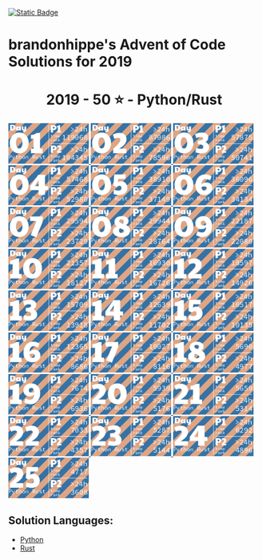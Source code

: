 <p><a href = "https://adventofcode.com/2019"> <img alt="Static Badge" src="https://img.shields.io/badge/2019-50*-118a03?style=flat-square&logo=data%3Aimage%2Fjpg%3Bbase64%2C%2F9j%2F4AAQSkZJRgABAQAAAQABAAD%2F%2FgAfQ29tcHJlc3NlZCBieSBqcGVnLXJlY29tcHJlc3P%2F2wCEAAQEBAQEBAQEBAQGBgUGBggHBwcHCAwJCQkJCQwTDA4MDA4MExEUEA8QFBEeFxUVFx4iHRsdIiolJSo0MjRERFwBBAQEBAQEBAQEBAYGBQYGCAcHBwcIDAkJCQkJDBMMDgwMDgwTERQQDxAUER4XFRUXHiIdGx0iKiUlKjQyNEREXP%2FCABEIAEAAQAMBIgACEQEDEQH%2FxAAcAAEAAgIDAQAAAAAAAAAAAAAABggFBwMECQH%2F2gAIAQEAAAAAo%2BZXkwwNz5LQwnkD3pk68TyBrFb2kfbiejq3H30t5vM%2FjFs4d0tlVAMhcWlS5tScQAf%2FxAAYAQADAQEAAAAAAAAAAAAAAAABBQYCBP%2FaAAgBAhAAAABtxDuVyOa9rAi%2FysLH%2F8QAGAEAAwEBAAAAAAAAAAAAAAAAAQIEAAP%2F2gAIAQMQAAAAnbL0oM3Osxl8n%2F%2FEADYQAAEEAQEEBwYEBwAAAAAAAAIBAwQFBgcACBEhEBITIDEyQRQVIlNhchYXMFJic4KRkqPB%2F9oACAEBAAE%2FAOmkpLTI7SJS0sQpM%2BUSgyyKoimqJx9dsgx%2B4xa2k0d9CKJYx0BXWTVFUe0BDHmPFOaL393xvtNXcR%2Bjr5f4sntvLN9TWDIS%2FfGgH%2FoEe7K0xz6JQV2UHi85ynmxhlNSWG%2B2RGj5oTiBxIEVPUujduDr6wYx9AnF%2FaKe29E31NWZxfMrIRdFdpjntpSzsji4xNSpiRjkuSng7ECaBOKq31%2BCuf09OCbyuc4gzDrbEGLqqjgDQMv8GXgaDkgtuhtHyXd11l5XdfHqbt7z%2B0okKQp%2FR9v4HNsH3d4GB59VZjQ5G5JrWWpKLElNorqdu0oIoOhyLbUTd%2Fhaj51%2BKrjIHYlcMCPGWNGaTtjJpSVVVw%2BQptIud3LRnlXQo9tdM%2BVGESfJQ%2F5pr1G9s63m82ypmZXU7DFJWPgbRA3wffNs%2BSobh9wRIiEQFVJVREROaqq7acwPyR0kfu81sZSvK37Y7EeeJRYI%2BTcVkC5Ca%2Bu2ZsNa8aRpZ4XayWJRAr7cUHyBDeb88OSI7OtOsOuMvtk262SgYGnAhIV4Kiovqnd3ZdLEvLNdQb6OiVNW6qQEd8r8oPFz7GdtftWS1CyH3VUSVXGqpwhjdXyyXvApH%2FA20J1Yd03yT2axdIscsyBuaHyD8BkD9vgW281pczBkhqXjjYlW2Kh7yBrmAPn5JA%2FwO9yqZgSbSuj2sxYkByS0EmQIK4rTKkiGaCPMlFPTbWzVXHKHDKjTPTOcycN%2BA2MmRFPiLcMk5Ndb5jvifToRqtSWONWemOpEuP7rCE6kR%2BYfAFionxxzJfUPFva%2Fj1MS7tY1DPObVNyXBiSTBQJxlF%2BFVRfX9L%2F%2FxAAlEQACAwABAwMFAQAAAAAAAAABAgMEBQARQVEGEDESFDI0YpH%2F2gAIAQIBAT8A5o2Wp0LlpAC0MLuAfjqo68y7T3s6lccAPNCjkD4BI9tSTVhijky68MzBuskcjFSy%2FwAnzzV9V13zNGjoU7FG29eRVSVeqsxHZhzH9VVosrNoUali7bSBFZIkIVWHljzLl1Zo5JNSvDAWYGOONixC%2FwBHz7bfX1JqR4Fb9WuwkuzAf4gPnmMD6Y1nw7H6VpjJTlPnuhPs6l0dQxUkEdR8jmRk18isYISzu7l5JX%2FJ2Pc81sqvr1ft5yVKsHjkX8kYdxyNTHGiFyxVQPqPyenc8%2F%2FEACIRAAICAAUFAQAAAAAAAAAAAAECAAMEEBIhURETIzJBgf%2FaAAgBAwEBPwCIup1Xkx10O68HplWKySLCRwRK8O3cR0cMoYbiWYdjY7uyqpb7LBWCBWxPJOVXgrNzex2QS3z1i0ey7MMhLLDY3U7fAJXYam1D9EO5Jn%2F%2F2Q%3D%3D&labelColor=black" target="_blank"></a></p>

# brandonhippe's Advent of Code Solutions for 2019
<!-- #{(year_tiles)} -->
<h1 align="center">
  2019 - 50 ⭐ - Python/Rust
</h1>
<a href="python/1.py">
  <img src=".tiles/images/2019/01.png" width="161px">
</a>
<a href="python/2.py">
  <img src=".tiles/images/2019/02.png" width="161px">
</a>
<a href="python/3.py">
  <img src=".tiles/images/2019/03.png" width="161px">
</a>
<a href="python/4.py">
  <img src=".tiles/images/2019/04.png" width="161px">
</a>
<a href="python/5.py">
  <img src=".tiles/images/2019/05.png" width="161px">
</a>
<a href="python/6.py">
  <img src=".tiles/images/2019/06.png" width="161px">
</a>
<a href="python/7.py">
  <img src=".tiles/images/2019/07.png" width="161px">
</a>
<a href="python/8.py">
  <img src=".tiles/images/2019/08.png" width="161px">
</a>
<a href="python/9.py">
  <img src=".tiles/images/2019/09.png" width="161px">
</a>
<a href="python/10.py">
  <img src=".tiles/images/2019/10.png" width="161px">
</a>
<a href="python/11.py">
  <img src=".tiles/images/2019/11.png" width="161px">
</a>
<a href="python/12.py">
  <img src=".tiles/images/2019/12.png" width="161px">
</a>
<a href="python/13.py">
  <img src=".tiles/images/2019/13.png" width="161px">
</a>
<a href="python/14.py">
  <img src=".tiles/images/2019/14.png" width="161px">
</a>
<a href="python/15.py">
  <img src=".tiles/images/2019/15.png" width="161px">
</a>
<a href="python/16.py">
  <img src=".tiles/images/2019/16.png" width="161px">
</a>
<a href="python/17.py">
  <img src=".tiles/images/2019/17.png" width="161px">
</a>
<a href="python/18.py">
  <img src=".tiles/images/2019/18.png" width="161px">
</a>
<a href="python/19.py">
  <img src=".tiles/images/2019/19.png" width="161px">
</a>
<a href="python/20.py">
  <img src=".tiles/images/2019/20.png" width="161px">
</a>
<a href="python/21.py">
  <img src=".tiles/images/2019/21.png" width="161px">
</a>
<a href="python/22.py">
  <img src=".tiles/images/2019/22.png" width="161px">
</a>
<a href="python/23.py">
  <img src=".tiles/images/2019/23.png" width="161px">
</a>
<a href="python/24.py">
  <img src=".tiles/images/2019/24.png" width="161px">
</a>
<a href="python/25.py">
  <img src=".tiles/images/2019/25.png" width="161px">
</a>
<!-- #{/(year_tiles)} -->

## Solution Languages:
 - [Python](python/README.md)
 - [Rust](rust/README.md)